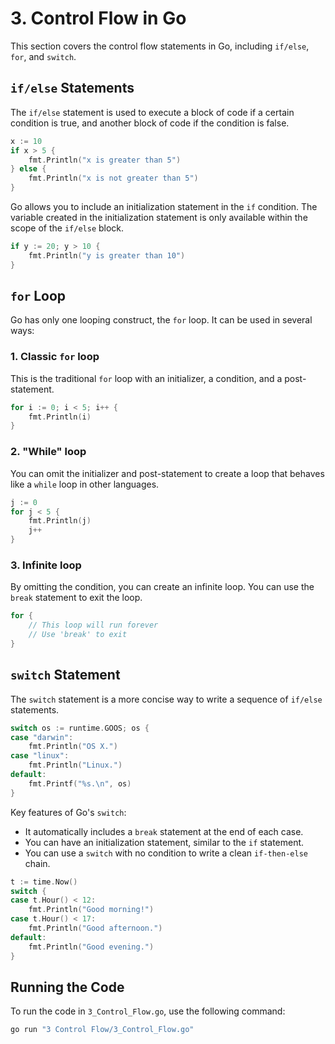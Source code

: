 # 3. Control Flow in Go

This section covers the control flow statements in Go, including `if/else`, `for`, and `switch`.

## `if/else` Statements

The `if/else` statement is used to execute a block of code if a certain condition is true, and another block of code if the condition is false.

```go
x := 10
if x > 5 {
    fmt.Println("x is greater than 5")
} else {
    fmt.Println("x is not greater than 5")
}
```

Go allows you to include an initialization statement in the `if` condition. The variable created in the initialization statement is only available within the scope of the `if/else` block.

```go
if y := 20; y > 10 {
    fmt.Println("y is greater than 10")
}
```

## `for` Loop

Go has only one looping construct, the `for` loop. It can be used in several ways:

### 1. Classic `for` loop

This is the traditional `for` loop with an initializer, a condition, and a post-statement.

```go
for i := 0; i < 5; i++ {
    fmt.Println(i)
}
```

### 2. "While" loop

You can omit the initializer and post-statement to create a loop that behaves like a `while` loop in other languages.

```go
j := 0
for j < 5 {
    fmt.Println(j)
    j++
}
```

### 3. Infinite loop

By omitting the condition, you can create an infinite loop. You can use the `break` statement to exit the loop.

```go
for { 
    // This loop will run forever
    // Use 'break' to exit
}
```

## `switch` Statement

The `switch` statement is a more concise way to write a sequence of `if/else` statements.

```go
switch os := runtime.GOOS; os {
case "darwin":
    fmt.Println("OS X.")
case "linux":
    fmt.Println("Linux.")
default:
    fmt.Printf("%s.\n", os)
}
```

Key features of Go's `switch`:

- It automatically includes a `break` statement at the end of each case.
- You can have an initialization statement, similar to the `if` statement.
- You can use a `switch` with no condition to write a clean `if-then-else` chain.

```go
t := time.Now()
switch {
case t.Hour() < 12:
    fmt.Println("Good morning!")
case t.Hour() < 17:
    fmt.Println("Good afternoon.")
default:
    fmt.Println("Good evening.")
}
```

## Running the Code

To run the code in `3_Control_Flow.go`, use the following command:

```bash
go run "3 Control Flow/3_Control_Flow.go"
```

